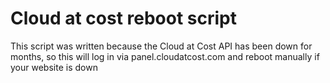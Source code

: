 # Cloud at cost reboot script

This script was written because the Cloud at Cost API has been down for months, so this will log in via panel.cloudatcost.com and reboot manually if your website is down
